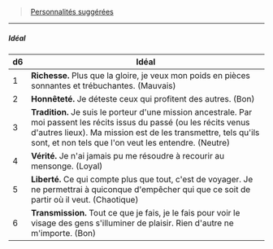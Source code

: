 ﻿---
!PersonalityIdealItem
Table: >+
  |d6|Idéal|

  |---|---|

  |1|**Richesse.** Plus que la gloire, je veux mon poids <!--br-->en pièces sonnantes et trébuchantes. (Mauvais)|

  |2|**Honnêteté.** Je déteste ceux qui profitent des <!--br-->autres. (Bon)|

  |3|**Tradition.** Je suis le porteur d'une mission <!--br-->ancestrale. Par moi passent les récits issus du <!--br-->passé (ou les récits venus d'autres lieux). Ma <!--br-->mission est de les transmettre, tels qu'ils sont, <!--br-->et non tels que l'on veut les entendre. (Neutre)|

  |4|**Vérité.** Je n'ai jamais pu me résoudre à recourir <!--br-->au mensonge. (Loyal)|

  |5|**Liberté.** Ce qui compte plus que tout, c'est <!--br-->de voyager. Je ne permettrai à quiconque <!--br-->d'empêcher qui que ce soit de partir où il veut. <!--br-->(Chaotique)|

  |6|**Transmission.** Tout ce que je fais, je le fais pour <!--br-->voir le visage des gens s'illuminer de plaisir. <!--br-->Rien d'autre ne m'importe. (Bon)|

Id: background_itinerant_hd.md#idéal
ParentLink: background_itinerant_hd.md#personnalités-suggérées
Name: Idéal
ParentName: Personnalités suggérées
NameLevel: 5
Attributes: {}
---
> [Personnalités suggérées](hd_background_itinerant_personnalites_suggerees.md)

---

##### Idéal

|d6|Idéal|
|---|---|
|1|**Richesse.** Plus que la gloire, je veux mon poids en pièces sonnantes et trébuchantes. (Mauvais)|
|2|**Honnêteté.** Je déteste ceux qui profitent des autres. (Bon)|
|3|**Tradition.** Je suis le porteur d'une mission ancestrale. Par moi passent les récits issus du passé (ou les récits venus d'autres lieux). Ma mission est de les transmettre, tels qu'ils sont, et non tels que l'on veut les entendre. (Neutre)|
|4|**Vérité.** Je n'ai jamais pu me résoudre à recourir au mensonge. (Loyal)|
|5|**Liberté.** Ce qui compte plus que tout, c'est de voyager. Je ne permettrai à quiconque d'empêcher qui que ce soit de partir où il veut. (Chaotique)|
|6|**Transmission.** Tout ce que je fais, je le fais pour voir le visage des gens s'illuminer de plaisir. Rien d'autre ne m'importe. (Bon)|

